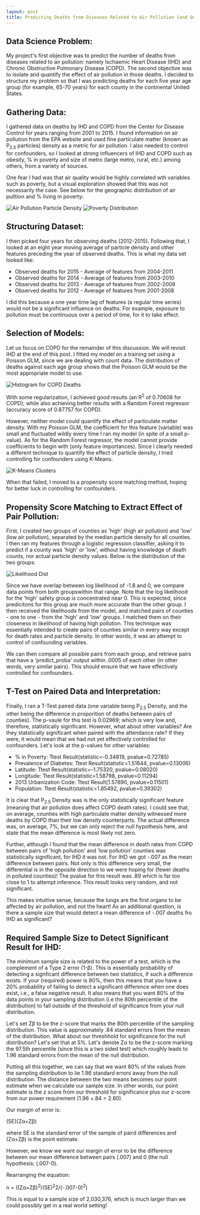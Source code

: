 ```yaml
---
layout: post
title: Predicting Deaths from Diseases Related to Air Pollution (and Quantifying the Effect of Air Pollution )
---
```

## Data Science Problem: 
My project's first objective was to predict the number of deaths from diseases related to air pollution: namely Ischaemic Heart Disease (IHD) and Chronic Obstructive Pulmonary Disease (COPD). The second objective was to isolate and quantify the effect of air pollution in those deaths. I decided to structure my problem so that I was predicting deaths for each five year age group (for example, 65-70 years) for each county in the continental United States. 

## Gathering Data:
I gathered data on deaths by IHD and COPD from the Center for Disease Control for years ranging from 2001 to 2015. I found information on air pollution from the EPA website and used fine particulate matter (known as P<sub>2.5</sub> particles) density as a metric for air pollution. I also needed to control for confounders, so I looked at strong influencers of IHD and COPD such as obesity, % in poverty and size of metro (large metro, rural, etc.) among others, from a variety of sources.

One fear I had was that air quality would be highly correlated wth variables such as poverty, but a visual exploration showed that this was not necessarily the case. See below for the geographic distribution of air pulltion and % living in poverty:

![Air Pollution Particle Density](../images/Air.png?raw=true)
![Poverty Distribution](../images/Poverty.png?raw=true)

## Structuring Dataset:
I then picked four years for observing deaths (2012-2015). Following that, I looked at an eight year moving average of particle density and other features preceding the year of observed deaths. This is what my data set looked like:

* Observed deaths for 2015 - Average of features from 2004-2011
* Observed deaths for 2014 - Average of features from 2003-2010
* Observed deaths for 2013 - Average of features from 2002-2009
* Observed deaths for 2012 - Average of features from 2001-2008

I did this because a one year time lag of features (a regular time series) would not be a significant influence on deaths. For example, exposure to pollution must be continuous over a period of time, for it to take effect.

## Selection of Models:
Let us focus on COPD for the remainder of this discussion. We will revisit IHD at the end of this post. I fitted my model on a training set using a Poisson GLM, since we are dealing with count data. The distribution of deaths against each age group shows that the Poisson GLM would be the most appropriate model to use.

![Histogram for COPD Deaths](../images/COPD_Hist.png?raw=true)

With some regularization, I achieved good results (an R<sup>2</sup> of 0.70608 for COPD); while also achieving better results with a Random Forest regressor (accuracy score of 0.87757 for COPD).

However, neither model could quantify the effect of particulate matter density. With my Poisson GLM, the coefficient for this feature (variable) was small and fluctuated wildly every time I ran my model (in spite of a small p-value). As for the Random Forest regressor, the model cannot provide coefficients to begin with (only feature importances). Since I clearly needed a different technique to quantify the effect of particle density, I tried controlling for confounders using K-Means. 

![K-Means Clusters](../images/COPD_K_Means.png?raw=true)

When that failed, I moved to a propensity score matching method, hoping for better luck in controlling for confounders.

## Propensity Score Matching to Extract Effect of Pair Pollution:
First, I created two groups of counties as 'high' (high air pollution) and 'low' (low air pollution), separated by the median particle density for all counties. I then ran my features through a logistic regression classifier, asking it to predict if a county was 'high' or 'low', without having knowledge of death counts, nor actual particle density values. Below is the distribution of the two groups:

![Likelihood Dist](../images/COPD_high_low_groups.png?raw=true)

Since we have overlap between log likelihood of -1.8 and 0, we compare data points from both groupswithin that range. Note that the log likelihood for the 'high' safety group is concentrated near 0. This is expected, since predicitons for this group are much more accurate than the other group.
I then received the likelihoods from the model, and matched pairs of counties - one to one - from the 'high' and 'low' groups. I matched them on their closeness in likelihood of having high pollution. This technique was essentially intended to create pairs of counties similar in every way except for death rates and particle density. In other words, it was an attempt to control of confounding variables.

We can then compare all possible pairs from each group, and retrieve pairs that have a 'predict_proba' output within .0005 of each other (in other words, very similar pairs). This should ensure that we have effectively controlled for confounders.

## T-Test on Paired Data and Interpretation:
Finally, I ran a T-Test paired data (one variable being P<sub>2.5</sub> Density, and the other being the difference in proporition of deaths between pairs of counties). The p-vaule for this test is 0.02969; which is very low and, therefore, statistically siginficant. However, what about other variables? Are they statstically significant when paired with the attendance rate? If they were, it would mean that we had not yet effectively controlled for confounders. Let's look at the p-values for other variables:

* % in Poverty: Ttest Result(statistic=-0.34819, pvalue=0.72785) 
* Prevalence of Diabetes: Ttest Result(statistic=1.51644, pvalue=0.13006) 
* Latitude:  Ttest Result(statistic=-1.75320, pvalue=0.08020) 
* Longitude: Ttest Result(statistic=1.58798, pvalue=0.11294) 
* 2013 Urbanization Code: Ttest Result(1.57890, pvalue=0.11501) 
* Population: Ttest Result(statistic=1.85492, pvalue=0.39302) 

It is clear that P<sub>2.5</sub> Density was is the only statistically significant feature (meaning that air pollution does affect COPD death rates). I could see that, on average, counties with high particulate matter density witnessed more deaths by COPD than their low density counterparts. The actual difference was, on average, 7%, but we can only reject the null hypothesis here, and state that the mean difference is most likely not zero.

Further, although I found that the mean difference in death rates from COPD between pairs of 'high pollution' and 'low pollution' counties was statistically significant, for IHD it was not. For IHD we got -.007 as the mean difference between pairs. Not only is this difference very small, the differential is in the opposite direction to we were hoping for (fewer deaths in polluted counties)! The pvalue for this result was .89 which is far too close to 1 to attempt inference. This result looks very random, and not significant.

This makes intuitive sense, because the lungs are the first organs to be affected by air pollution, and not the heart! As an additional question, is there a sample size that would detect a mean difference of -.007 deaths fro IHD as significant?

## Required Sample Size to Detect Significant Result for IHD:

The minimum sample size is related to the power of a test, which is the complement of a Type 2 error (1-β). This is essentially probability of detecting a signficant difference between two statistics, if such a difference exists. If your (required) power is 80%, then this means that you have a 20% probability of failing to detect a significant difference when one does exist, i.e., a false negative result. It also means that you want 80% of the data points in your sampling distribution (i.e the 80th percentile of the distribution) to fall outside of the threshold of significance from your null distribution.

Let's set Zβ to be the z-score that marks the 80th percentile of the sampling distribution. This value is approximately .84 standard errors from the mean of the distribution. What about our threshhold for significance for the null distribution? Let's set that at 5%. Let's denote Zα to be the z-score marking the 97.5th percentile (since this is a two sided test) which roughly leads to 1.96 standard errors from the mean of the null distribution.

Putting all this together, we can say that we want 80% of the values from the sampling distribution to lie 1.96 standard errors away from the null distribution. The distance between the two means becomes our point estimate when we calculate our sample size. In other words, our point estimate is the z score from our threshold for significance plus our z-score from our power requirement (1.96 +.84 = 2.80).

Our margin of error is:

(SE)(Zα+Zβ)

where SE is the standard error of the sample of paird differences and (Zα+Zβ) is the point estimate.

However, we know we want our margin of error to be the difference between our mean difference between pairs (.007) and 0 (the null hypothesis: (.007-0).

Rearranging the equation:

n = ((Zα+Zβ)<sup>2</sup>)(SE)<sup>2</sup>2/(-.007-0)<sup>2</sup>) 

This is equal to a sample size of 2,030,376, which is much larger than we could possibly get in a real world setting!










